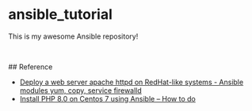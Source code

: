 # ansible_tutorial

This is my awesome Ansible repository!

<p>&nbsp;</p>
## Reference 

- [Deploy a web server apache httpd on RedHat-like systems - Ansible modules yum, copy, service firewalld](https://www.ansiblepilot.com/articles/deploy-a-web-server-apache-httpd-on-redhat-like-systems-ansible-modules-yum-copy-service-firewalld/i) 
- [Install PHP 8.0 on Centos 7 using Ansible – How to do](https://bobcares.com/blog/install-php-8-0-on-centos-7-using-ansible/) 


